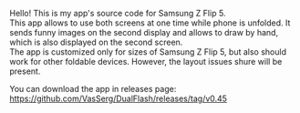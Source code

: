 Hello! This is my app's source code for Samsung Z Flip 5.  
This app allows to use both screens at one time while phone is unfolded. It sends funny images on the second display and allows to draw by hand, which is also displayed on the second screen.  
The app is customized only for sizes of Samsung Z Flip 5, but also should work for other foldable devices. However, the layout issues shure will be present.  
  
You can download the app in releases page: https://github.com/VasSerg/DualFlash/releases/tag/v0.45
